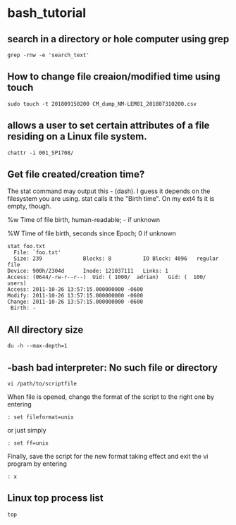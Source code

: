 # bash_tutorial
search in a directory or hole computer using grep
-------------------------------------------------
```
grep -rnw -e 'search_text'
```
How to change file creaion/modified time using touch
----------------------------------------------------
```
sudo touch -t 201809150200 CM_dump_NM-LEM01_201807310200.csv
```
allows a user to set certain attributes of a file residing on a Linux file system.
----------------------------------------------------------------------------------
```
chattr -i 001_SP1708/
```

Get file created/creation time?
---------------------------------
The stat command may output this - (dash). I guess it depends on the filesystem you are using. stat calls it the "Birth time". On my ext4 fs it is empty, though.

%w Time of file birth, human-readable; - if unknown

%W Time of file birth, seconds since Epoch; 0 if unknown

```
stat foo.txt
  File: `foo.txt'
  Size: 239             Blocks: 8          IO Block: 4096   regular file
Device: 900h/2304d      Inode: 121037111   Links: 1
Access: (0644/-rw-r--r--)  Uid: ( 1000/  adrian)   Gid: (  100/   users)
Access: 2011-10-26 13:57:15.000000000 -0600
Modify: 2011-10-26 13:57:15.000000000 -0600
Change: 2011-10-26 13:57:15.000000000 -0600
 Birth: -
```
All directory size
-----------------------------
```
du -h --max-depth=1
```


-bash bad interpreter: No such file or directory
----------------------------------------
```
vi /path/to/scriptfile
```
When file is opened, change the format of the script to the right one by entering
```
: set fileformat=unix
```
or just simply
```
: set ff=unix
```
Finally, save the script for the new format taking effect and exit the vi program by entering
```
: x
```

Linux top process list
----------------------
```
top
```

